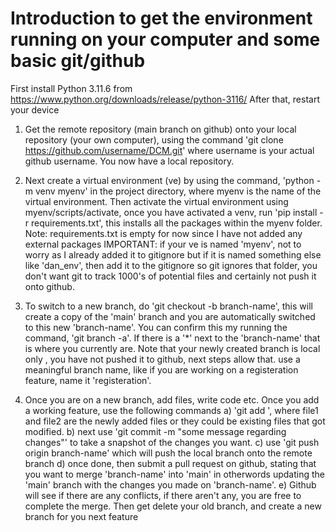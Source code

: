 # Introduction to get the environment running on your computer and some basic git/github

First install Python 3.11.6 from https://www.python.org/downloads/release/python-3116/ After that, restart your device

1. Get the remote repository (main branch on github) onto your local repository (your own computer), using the command
   'git clone https://github.com/username/DCM.git' where username is your actual github username.
   You now have a local repository.

2. Next create a virtual environment (ve) by using the command, 'python -m venv myenv' in the project directory, where myenv is the name
   of the virtual environment. Then activate the virtual environment using myenv/scripts/activate, once you have activated a venv, run
   'pip install -r requirements.txt', this installs all the packages within the myenv folder.
   Note: requirements.txt is empty for now since I have not added any external packages
   IMPORTANT: if your ve is named 'myenv', not to worry as I already added it to gitignore but if it is named something else like 'dan_env', then add it to the gitignore so git ignores that folder, you don't want git to track 1000's of potential files and certainly not push it onto github.

3. To switch to a new branch, do 'git checkout -b branch-name', this will create a copy of the 'main' branch and you
   are automatically switched to this new 'branch-name'. You can confirm this my running the command, 'git branch -a'.
   If there is a '\*' next to the 'branch-name' that is where you currently are. Note that your newly created branch is local only
   , you have not pushed it to github, next steps allow that. use a meaningful branch name, like if you are working on a registeration
   feature, name it 'registeration'.

4. Once you are on a new branch, add files, write code etc. Once you add a working feature, use the following commands
   a) 'git add <file1> <file2>', where file1 and file2 are the newly added files or they could be existing files that got modified.
   b) next use 'git commit -m "some message regarding changes"' to take a snapshot of the changes you want.
   c) use 'git push origin branch-name' which will push the local branch onto the remote branch
   d) once done, then submit a pull request on github, stating that you want to merge 'branch-name' into 'main' in otherwords updating
   the 'main' branch with the changes you made on 'branch-name'.
   e) Github will see if there are any conflicts, if there aren't any, you are free to complete the merge. Then get delete your old
   branch, and create a new branch for you next feature
